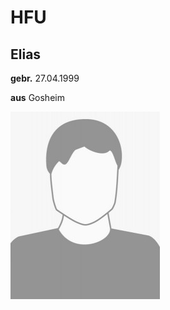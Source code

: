 # **HFU**

## **Elias**

**gebr.** 27.04.1999

**aus** Gosheim

![Platzhalter](image.jpg "Platzhalter")
